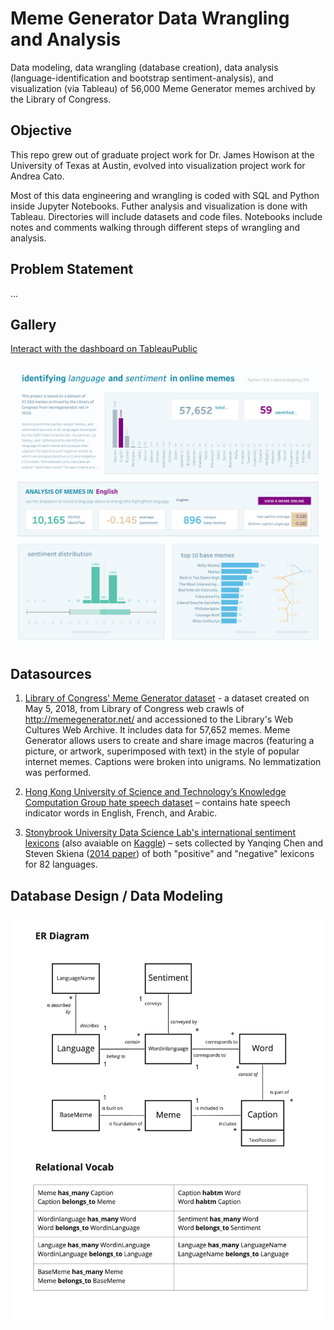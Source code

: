 # Meme Generator Data Wrangling and Analysis
Data modeling, data wrangling (database creation), data analysis (language-identification and bootstrap sentiment-analysis), and visualization (via Tableau) of 56,000 Meme Generator memes archived by the Library of Congress. 

## Objective

This repo grew out of graduate project work for Dr. James Howison at the University of Texas at Austin, evolved into visualization project work for Andrea Cato.

Most of this data engineering and wrangling is coded with SQL and Python inside Jupyter Notebooks.  Futher analysis and visualization is done with Tableau. Directories will include datasets and code files. Notebooks include notes and comments walking through different steps of wrangling and analysis.

## Problem Statement

...

## Gallery

[Interact with the dashboard on TableauPublic](https://public.tableau.com/views/MemeGeneratorLanguageandSentiment/FinalDraftDashboard2?:language=en-US&:display_count=n&:origin=viz_share_link)

![Meme sentiment and language visualization with Tableau](assets/meme_dash.png)

## Datasources

1. [Library of Congress' Meme Generator dataset](https://www.loc.gov/item/2018655320/) - a dataset created on May 5, 2018, from Library of Congress web crawls of http://memegenerator.net/ and accessioned to the Library's Web Cultures Web Archive. It includes data for 57,652 memes. Meme Generator allows users to create and share image macros (featuring a picture, or artwork, superimposed with text) in the style of popular internet memes. Captions were broken into unigrams. No lemmatization was performed.

2. [Hong Kong University of Science and Technology’s Knowledge Computation Group hate speech dataset](https://github.com/HKUST-KnowComp/MLMA_hate_speech) – contains hate speech indicator words in English, French, and Arabic.

3. [Stonybrook University Data Science Lab's international sentiment lexicons](https://sites.google.com/site/datascienceslab/projects/multilingualsentiment) (also avaiable on [Kaggle](https://www.kaggle.com/rtatman/sentiment-lexicons-for-81-languages)) – sets collected by Yanqing Chen and Steven Skiena ([2014 paper](https://www.semanticscholar.org/paper/Building-Sentiment-Lexicons-for-All-Major-Languages-Chen-Skiena/c5e3b065e352a93d8754b86baaf8ec20bf81a5c3)) of both "positive" and "negative" lexicons for 82 languages.

## Database Design / Data Modeling

![Entity relationshiip diagram](assets/meme_erd.jpeg)




